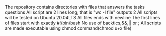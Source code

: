 The repository contains directories with files that answers the tasks questions
All script are 2 lines long; that is "wc -l file" outputs 2 
All scripts will be tested on Ubuntu 20.04LTS 
All files ends with newline 
The first lines of files start with exactly #!/bin/bash 
No use of backtics,&&,|| or ; 
All scripts are made executable using chmod command(chmod u+x file) 
